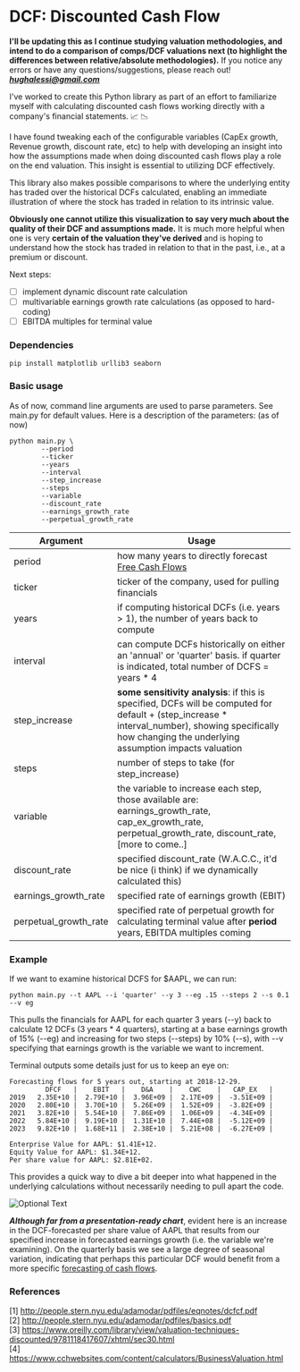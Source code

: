 # DCF: Discounted Cash Flow

__I'll be updating this as I continue studying valuation methodologies, and intend to do a comparison of comps/DCF valuations next (to highlight the differences between relative/absolute methodologies).__ If you notice any errors or have any questions/suggestions, please reach out! ***hughalessi@gmail.com*** 

I've worked to create this Python library as part of an effort to familiarize myself with calculating discounted cash flows  working directly with a company's financial statements.  :chart_with_upwards_trend: :chart_with_downwards_trend:

I have found tweaking each of the configurable variables (CapEx growth, Revenue growth, discount rate, etc) to help with developing an insight into how the assumptions made when doing discounted cash flows play a role on the end valuation. This insight is essential to utilizing DCF effectively.

This library also makes possible comparisons to where the underlying entity has traded over the historical DCFs calculated, enabling an immediate illustration of where the stock has traded in relation to its intrinsic value.

**Obviously one cannot utilize this visualization to say very much about the quality of their DCF and assumptions made.** It is much more helpful when one is very __certain of the valuation they've derived__ and is hoping to understand how the stock has traded in relation to that in the past, i.e., at a premium or discount.

Next steps: 
- [ ] implement dynamic discount rate calculation
- [ ] multivariable earnings growth rate calculations (as opposed to hard-coding)
- [ ] EBITDA multiples for terminal value

### Dependencies

```pip install matplotlib urllib3 seaborn```

### Basic usage

As of now, command line arguments are used to parse parameters. See main.py for default values. Here is a description of the parameters: (as of now)

```
python main.py \
        --period        
        --ticker        
        --years         
        --interval      
        --step_increase 
        --steps         
        --variable      
        --discount_rate 
        --earnings_growth_rate 
        --perpetual_growth_rate 
```

  Argument              | Usage          
----------------------- | ------------------
period                  | how many years to directly forecast [Free Cash Flows](https://financeformulas.net/Free-Cash-Flow-to-Firm.html)
ticker                  | ticker of the company, used for pulling financials
years                   | if computing historical DCFs (i.e. years > 1), the number of years back to compute
interval                | can compute DCFs historically on either an 'annual' or 'quarter' basis. if quarter is indicated, total number of DCFS = years * 4
step_increase           | __some sensitivity analysis__: if this is specified, DCFs will be computed for default + (step_increase * interval_number), showing specifically how changing the underlying assumption impacts valuation
steps                   | number of steps to take (for step_increase)
variable                | the variable to increase each step, those available are: earnings_growth_rate, cap_ex_growth_rate, perpetual_growth_rate, discount_rate, [more to come..]
discount_rate           | specified discount_rate (W.A.C.C., it'd be nice (i think) if we dynamically calculated this)
earnings_growth_rate    | specified rate of earnings growth (EBIT)
perpetual_growth_rate   | specified rate of perpetual growth for calculating terminal value after __period__ years, EBITDA multiples coming

### Example

If we want to examine historical DCFS for $AAPL, we can run:

```python main.py --t AAPL --i 'quarter' --y 3 --eg .15 --steps 2 --s 0.1 --v eg ```

This pulls the financials for AAPL for each quarter 3 years (--y) back to calculate 12 DCFs (3 years * 4 quarters), starting at a base earnings growth of 15% (--eg) and increasing for two steps (--steps) by 10% (--s), with --v specifying that earnings growth is the variable we want to increment. 

Terminal outputs some details just for us to keep an eye on:

```
Forecasting flows for 5 years out, starting at 2018-12-29. 
         DFCF   |    EBIT   |    D&A    |    CWC    |   CAP_EX   | 
2019   2.35E+10 |  2.79E+10 |  3.96E+09 |  2.17E+09 |  -3.51E+09 | 
2020   2.80E+10 |  3.70E+10 |  5.26E+09 |  1.52E+09 |  -3.82E+09 | 
2021   3.82E+10 |  5.54E+10 |  7.86E+09 |  1.06E+09 |  -4.34E+09 | 
2022   5.84E+10 |  9.19E+10 |  1.31E+10 |  7.44E+08 |  -5.12E+09 | 
2023   9.82E+10 |  1.68E+11 |  2.38E+10 |  5.21E+08 |  -6.27E+09 | 

Enterprise Value for AAPL: $1.41E+12. 
Equity Value for AAPL: $1.34E+12. 
Per share value for AAPL: $2.81E+02.
```
This provides a quick way to dive a bit deeper into what happened in the underlying calculations without necessarily needing to pull apart the code. 

![Optional Text](../master/imgs/AAPL_eg_long.png)

***Although far from a presentation-ready chart***, evident here is an increase in the DCF-forecasted per share value of AAPL that results from our specified increase in forecasted earnings growth (i.e. the variable we're examining). On the quarterly basis we see a large degree of seasonal variation, indicating that perhaps this particular DCF would benefit from a more specific [forecasting of cash flows](https://www.ersj.eu/repec/ers/papers/11_2_p2.pdf). 

### References

[1] http://people.stern.nyu.edu/adamodar/pdfiles/eqnotes/dcfcf.pdf                                                      
[2] http://people.stern.nyu.edu/adamodar/pdfiles/basics.pdf                                                     
[3] https://www.oreilly.com/library/view/valuation-techniques-discounted/9781118417607/xhtml/sec30.html                     
[4] https://www.cchwebsites.com/content/calculators/BusinessValuation.html
